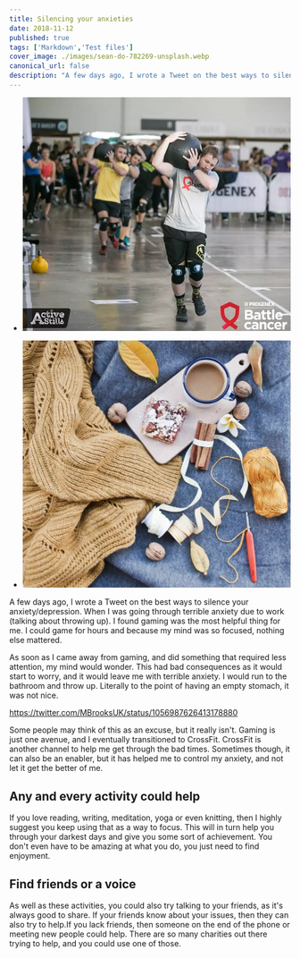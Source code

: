 ```yaml
---
title: Silencing your anxieties
date: 2018-11-12
published: true
tags: ['Markdown','Test files']
cover_image: ./images/sean-do-782269-unsplash.webp
canonical_url: false
description: "A few days ago, I wrote a Tweet on the best ways to silence your anxiety/depression. When I was going through terrible anxiety due to work (talking about throwing up). I found gaming was the most helpful thing for me. I could game for hours and because my mind was so focused, nothing else mattered."
---
```

    
- ![](./images/FB_IMG_1540208073223.webp)
    
- ![](./images/magda-fou-428407-unsplash.webp)
    

A few days ago, I wrote a Tweet on the best ways to silence your anxiety/depression. When I was going through terrible anxiety due to work (talking about throwing up). I found gaming was the most helpful thing for me. I could game for hours and because my mind was so focused, nothing else mattered.

As soon as I came away from gaming, and did something that required less attention, my mind would wonder. This had bad consequences as it would start to worry, and it would leave me with terrible anxiety. I would run to the bathroom and throw up. Literally to the point of having an empty stomach, it was not nice.

https://twitter.com/MBrooksUK/status/1056987626413178880

Some people may think of this as an excuse, but it really isn't. Gaming is just one avenue, and I eventually transitioned to CrossFit. CrossFit is another channel to help me get through the bad times. Sometimes though, it can also be an enabler, but it has helped me to control my anxiety, and not let it get the better of me.

## Any and every activity could help

If you love reading, writing, meditation, yoga or even knitting, then I highly suggest you keep using that as a way to focus. This will in turn help you through your darkest days and give you some sort of achievement. You don't even have to be amazing at what you do, you just need to find enjoyment.

## Find friends or a voice

As well as these activities, you could also try talking to your friends, as it's always good to share. If your friends know about your issues, then they can also try to help.If you lack friends, then someone on the end of the phone or meeting new people could help. There are so many charities out there trying to help, and you could use one of those.

